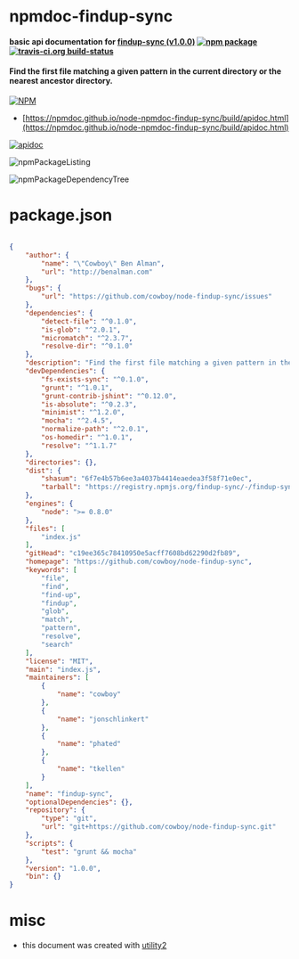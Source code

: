 # npmdoc-findup-sync

#### basic api documentation for  [findup-sync (v1.0.0)](https://github.com/cowboy/node-findup-sync)  [![npm package](https://img.shields.io/npm/v/npmdoc-findup-sync.svg?style=flat-square)](https://www.npmjs.org/package/npmdoc-findup-sync) [![travis-ci.org build-status](https://api.travis-ci.org/npmdoc/node-npmdoc-findup-sync.svg)](https://travis-ci.org/npmdoc/node-npmdoc-findup-sync)

#### Find the first file matching a given pattern in the current directory or the nearest ancestor directory.

[![NPM](https://nodei.co/npm/findup-sync.png?downloads=true&downloadRank=true&stars=true)](https://www.npmjs.com/package/findup-sync)

- [https://npmdoc.github.io/node-npmdoc-findup-sync/build/apidoc.html](https://npmdoc.github.io/node-npmdoc-findup-sync/build/apidoc.html)

[![apidoc](https://npmdoc.github.io/node-npmdoc-findup-sync/build/screenCapture.buildCi.browser.%252Ftmp%252Fbuild%252Fapidoc.html.png)](https://npmdoc.github.io/node-npmdoc-findup-sync/build/apidoc.html)

![npmPackageListing](https://npmdoc.github.io/node-npmdoc-findup-sync/build/screenCapture.npmPackageListing.svg)

![npmPackageDependencyTree](https://npmdoc.github.io/node-npmdoc-findup-sync/build/screenCapture.npmPackageDependencyTree.svg)



# package.json

```json

{
    "author": {
        "name": "\"Cowboy\" Ben Alman",
        "url": "http://benalman.com"
    },
    "bugs": {
        "url": "https://github.com/cowboy/node-findup-sync/issues"
    },
    "dependencies": {
        "detect-file": "^0.1.0",
        "is-glob": "^2.0.1",
        "micromatch": "^2.3.7",
        "resolve-dir": "^0.1.0"
    },
    "description": "Find the first file matching a given pattern in the current directory or the nearest ancestor directory.",
    "devDependencies": {
        "fs-exists-sync": "^0.1.0",
        "grunt": "^1.0.1",
        "grunt-contrib-jshint": "^0.12.0",
        "is-absolute": "^0.2.3",
        "minimist": "^1.2.0",
        "mocha": "^2.4.5",
        "normalize-path": "^2.0.1",
        "os-homedir": "^1.0.1",
        "resolve": "^1.1.7"
    },
    "directories": {},
    "dist": {
        "shasum": "6f7e4b57b6ee3a4037b4414eaedea3f58f71e0ec",
        "tarball": "https://registry.npmjs.org/findup-sync/-/findup-sync-1.0.0.tgz"
    },
    "engines": {
        "node": ">= 0.8.0"
    },
    "files": [
        "index.js"
    ],
    "gitHead": "c19ee365c78410950e5acff7608bd62290d2fb89",
    "homepage": "https://github.com/cowboy/node-findup-sync",
    "keywords": [
        "file",
        "find",
        "find-up",
        "findup",
        "glob",
        "match",
        "pattern",
        "resolve",
        "search"
    ],
    "license": "MIT",
    "main": "index.js",
    "maintainers": [
        {
            "name": "cowboy"
        },
        {
            "name": "jonschlinkert"
        },
        {
            "name": "phated"
        },
        {
            "name": "tkellen"
        }
    ],
    "name": "findup-sync",
    "optionalDependencies": {},
    "repository": {
        "type": "git",
        "url": "git+https://github.com/cowboy/node-findup-sync.git"
    },
    "scripts": {
        "test": "grunt && mocha"
    },
    "version": "1.0.0",
    "bin": {}
}
```



# misc
- this document was created with [utility2](https://github.com/kaizhu256/node-utility2)
